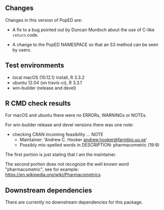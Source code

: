 ## Changes

Changes in this version of PopED are:

* A fix to a bug pointed out by Duncan Murdoch about the use of 
  C-like `return` code.
  
* A change to the PopED NAMESPACE so that an S3 method can be seen by users.

## Test environments
* local macOS (10.12.1) install, R 3.3.2
* ubuntu 12.04 (on travis-ci), R 3.3.1
* win-builder (release and devel)

## R CMD check results
For macOS and ubuntu there were no ERRORs, WARNINGs or NOTEs. 

For win-builder release and devel versions there was one note:
   
* checking CRAN incoming feasibility ... NOTE
    + Maintainer: 'Andrew C. Hooker <andrew.hooker@farmbio.uu.se>'
    + Possibly mis-spelled words in DESCRIPTION:
      pharmacometric (19:9)
     
The first portion is just stating that I am the maintainer.  

The second portion does not recognize the well known word "pharmacometric",
see for example: https://en.wikipedia.org/wiki/Pharmacometrics
   
## Downstream dependencies
There are currently no downstream dependencies for this package.
